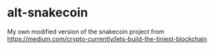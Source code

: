 # alt-snakecoin
My own modified version of the snakecoin project from https://medium.com/crypto-currently/lets-build-the-tiniest-blockchain
